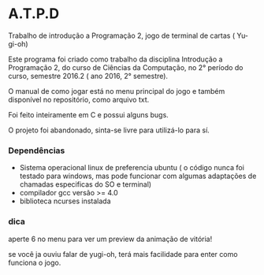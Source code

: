 # A.T.P.D
Trabalho de introdução a Programação 2, jogo de terminal de cartas ( Yu-gi-oh)


Este programa foi criado como trabalho da disciplina Introdução a Programação 2, do curso de Ciências da Computação, no 2° período do curso, semestre 2016.2 ( ano 2016, 2° semestre).

O manual de como jogar está no menu principal do jogo e também disponível no repositório, como arquivo txt.

Foi feito inteiramente em C e possui alguns bugs.

O projeto foi abandonado, sinta-se livre para utilizá-lo para sí.

### Dependências
- Sistema operacional linux de preferencia ubuntu ( o código nunca foi testado para windows, mas pode funcionar com algumas adaptações de chamadas especificas do SO e terminal)
- compilador gcc versão >= 4.0
- biblioteca ncurses instalada

### dica
aperte 6 no menu para ver um preview da animação de vitória!

se você ja ouviu falar de yugi-oh, terá mais facilidade para enter como funciona o jogo.
